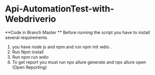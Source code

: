 # Api-AutomationTest-with-Webdriverio
**Code in Branch Master **
Before running the script you have to install several requirements
1. you have node js and npm and run npm init wdio .
2. Run Npm install
3. Run npm run wdio
4. To get report you must run npx allure generate and npx allure open (Open Reporting)
